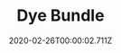 ---
templateKey: blog-post
featuredpost: false
date: 2020-02-26T00:00:02.711Z
featuredimage: /img/Dye_Bundle.png
title: Dye Bundle
description: Bulletin Board
reward: Seed Maker (1)
tags:
  - Red Mushroom
  - Sea Urchin
  - Sunflower
  - Duck Feather
  - Aquamarine
  - Red Cabbage
---